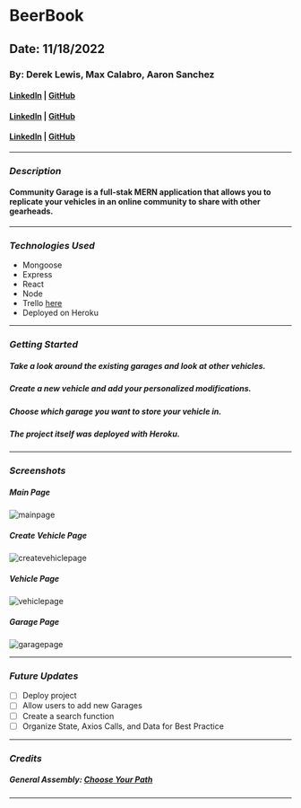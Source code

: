 # BeerBook

## Date: 11/18/2022

### By: Derek Lewis, Max Calabro, Aaron Sanchez

#### [LinkedIn](http://www.linkedin.com/in/derek-r-lewis) | [GitHub](https://github.com/d-lewis9442)

#### [LinkedIn](https://www.linkedin.com/in/max-calabro) | [GitHub](https://github.com/max-calabro)

#### [LinkedIn](https://www.linkedin.com/in/aaron-g-sanchez) | [GitHub](https://github.com/d-lewis9442)

---

### **_Description_**

#### Community Garage is a full-stak MERN application that allows you to replicate your vehicles in an online community to share with other gearheads.

---

### **_Technologies Used_**

- Mongoose
- Express
- React
- Node
- Trello [here](https://trello.com/b/eN3OPXkf/community-garage)
- Deployed on Heroku

---

### **_Getting Started_**

##### Take a look around the existing garages and look at other vehicles.

##### Create a new vehicle and add your personalized modifications.

##### Choose which garage you want to store your vehicle in.

##### The project itself was deployed with Heroku.

---

### **_Screenshots_**

##### Main Page

![mainpage](https://i.ibb.co/GtHBVz7/homepage.png)

##### Create Vehicle Page

![createvehiclepage](https://i.ibb.co/HpFN85d/addvehicle.png)

##### Vehicle Page

![vehiclepage](https://i.ibb.co/Zc8Lrz7/vehicledetail.png)

##### Garage Page

![garagepage](https://i.ibb.co/jbyWThH/garagepage.png)

---

### **_Future Updates_**

- [ ] Deploy project
- [ ] Allow users to add new Garages
- [ ] Create a search function
- [ ] Organize State, Axios Calls, and Data for Best Practice

---

### **_Credits_**

##### General Assembly: [Choose Your Path](https://generalassemb.ly/)

---
